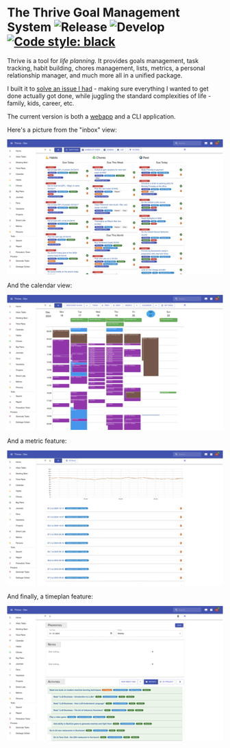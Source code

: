# The Thrive Goal Management System ![Release](https://img.shields.io/github/v/release/horia141/jupiter) ![Develop](https://github.com/horia141/jupiter/workflows/Develop/badge.svg) [![Code style: black](https://img.shields.io/badge/code%20style-black-000000.svg)](https://github.com/psf/black)

Thrive is a tool for _life planning_. It provides goals management, task tracking,
habit building, chores management, lists, metrics, a personal relationship manager, and
much more all in a unified package.

I built it to [solve an issue I had](http://www.paulgraham.com/organic.html) - making sure everything
I wanted to get done actually got done, while juggling the standard complexities of life - family, kids, career, etc.

The current version is both a [webapp](https://get-thriving.com) and a CLI application.

Here's a picture from the "inbox" view:

![Inbox Tasks](assets/showcase-desktop-inbox-tasks.png)

And the calendar view:

![Calendars](assets/showcase-desktop-calendar.png)

And a metric feature:

![Metrics](assets/showcase-desktop-metrics.png)

And finally, a timeplan feature:

![Time Plans](assets/showcase-desktop-timeplan.png)
